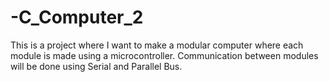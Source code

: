 # -C_Computer_2
This is a project where I want to make a modular computer where each module is made using a microcontroller. Communication between modules will be done using Serial and Parallel Bus.

